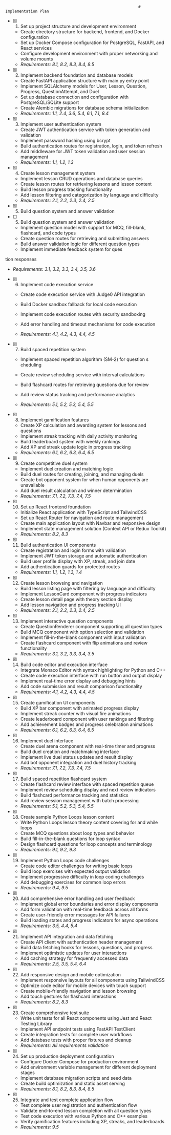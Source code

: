                                                               # Implementation Plan

- [x] 1. Set up project structure and development environment





  - Create directory structure for backend, frontend, and Docker configuration
  - Set up Docker Compose configuration for PostgreSQL, FastAPI, and React services
  - Configure development environment with proper networking and volume mounts
  - _Requirements: 8.1, 8.2, 8.3, 8.4, 8.5_

- [x] 2. Implement backend foundation and database models





  - Create FastAPI application structure with main.py entry point
  - Implement SQLAlchemy models for User, Lesson, Question, Progress, QuestionAttempt, and Duel
  - Set up database connection and configuration with PostgreSQL/SQLite support
  - Create Alembic migrations for database schema initialization
  - _Requirements: 1.1, 2.4, 3.6, 5.4, 6.1, 7.1, 8.4_

- [x] 3. Implement user authentication system











  - Create JWT authentication service with token generation and validation
  - Implement password hashing using bcrypt
  - Build authentication routes for registration, login, and token refresh
  - Add middleware for JWT token validation and user session management
  - _Requirements: 1.1, 1.2, 1.3_

- [x] 4. Create lesson management system































  - Implement lesson CRUD operations and database queries
  - Create lesson routes for retrieving lessons and lesson content
  - Build lesson progress tracking functionality
  - Add lesson filtering and categorization by language and difficulty
  - _Requirements: 2.1, 2.2, 2.3, 2.4, 2.5_
- [x] 5. Build question system and answer validation












- [ ] 5. Build question system and answer validation

  - Implement question model with support for MCQ, fill-blank, flashcard, and code types
  - Create question routes for retrieving and submitting answers
  - Build answer validation logic for different question types
  - Implement immediate feedback system for ques

tion responses
  - _Requirements: 3.1, 3.2, 3.3, 3.4, 3.5, 3.6_

- [x] 6. Implement code execution service






  - Create code execution service with Judge0 API integration
  - Build Docker sandbox fallback for local code execution


  - Implement code execution routes with security sandboxing
  - Add error handling and timeout mechanisms for code execution
  - _Requirements: 4.1, 4.2, 4.3, 4.4, 4.5_

- [x] 7. Build spaced repetition system





  - Implement spaced repetition algorithm (SM-2) for question s
cheduling
  - Create review scheduling service with interval calculations
  - Build flashcard routes for retrieving questions due for review

  - Add review status tracking and performance analytics
  - _Requirements: 5.1, 5.2, 5.3, 5.4, 5.5_

- [x] 8. Implement gamification features











  - Create XP calculation and awarding system for lessons and questions
  - Implement streak tracking with daily activity monitoring
  - Build leaderboard system with weekly rankings
  - Add XP and streak update logic in progress tracking
  - _Requirements: 6.1, 6.2, 6.3, 6.4, 6.5_

- [x] 9. Create competitive duel system





  - Implement duel creation and matching logic
  - Build duel routes for creating, joining, and managing duels
  - Create bot opponent system for when human opponents are unavailable
  - Add duel result calculation and winner determination
  - _Requirements: 7.1, 7.2, 7.3, 7.4, 7.5_

- [x] 10. Set up React frontend foundation




  - Initialize React application with TypeScript and TailwindCSS
  - Set up React Router for navigation and route management
  - Create main application layout with Navbar and responsive design
  - Implement state management solution (Context API or Redux Toolkit)
  - _Requirements: 8.2, 8.3_

- [x] 11. Build authentication UI components





  - Create registration and login forms with validation
  - Implement JWT token storage and automatic authentication
  - Build user profile display with XP, streak, and join date
  - Add authentication guards for protected routes
  - _Requirements: 1.1, 1.2, 1.3, 1.4_

- [x] 12. Create lesson browsing and navigation




  - Build lesson listing page with filtering by language and difficulty
  - Implement LessonCard component with progress indicators
  - Create lesson detail page with theory section display
  - Add lesson navigation and progress tracking UI
  - _Requirements: 2.1, 2.2, 2.3, 2.4, 2.5_

- [x] 13. Implement interactive question components
  - Create QuestionRenderer component supporting all question types
  - Build MCQ component with option selection and validation
  - Implement fill-in-the-blank component with input validation
  - Create flashcard component with flip animations and review functionality
  - _Requirements: 3.1, 3.2, 3.3, 3.4, 3.5_

- [x] 14. Build code editor and execution interface
  - Integrate Monaco Editor with syntax highlighting for Python and C++
  - Create code execution interface with run button and output display
  - Implement real-time error display and debugging hints
  - Add code submission and result comparison functionality
  - _Requirements: 4.1, 4.2, 4.3, 4.4, 4.5_

- [x] 15. Create gamification UI components
  - Build XP bar component with animated progress display
  - Implement streak counter with visual fire animations
  - Create leaderboard component with user rankings and filtering
  - Add achievement badges and progress celebration animations
  - _Requirements: 6.1, 6.2, 6.3, 6.4, 6.5_

- [x] 16. Implement duel interface
  - Create duel arena component with real-time timer and progress
  - Build duel creation and matchmaking interface
  - Implement live duel status updates and result display
  - Add bot opponent integration and duel history tracking
  - _Requirements: 7.1, 7.2, 7.3, 7.4, 7.5_

- [x] 17. Build spaced repetition flashcard system
  - Create flashcard review interface with spaced repetition queue
  - Implement review scheduling display and next review indicators
  - Build flashcard performance tracking and statistics
  - Add review session management with batch processing
  - _Requirements: 5.1, 5.2, 5.3, 5.4, 5.5_

- [x] 18. Create sample Python Loops lesson content
  - Write Python Loops lesson theory content covering for and while loops
  - Create MCQ questions about loop types and behavior
  - Build fill-in-the-blank questions for loop syntax
  - Design flashcard questions for loop concepts and terminology
  - _Requirements: 9.1, 9.2, 9.3_

- [x] 19. Implement Python Loops code challenges
  - Create code editor challenges for writing basic loops
  - Build loop exercises with expected output validation
  - Implement progressive difficulty in loop coding challenges
  - Add debugging exercises for common loop errors
  - _Requirements: 9.4, 9.5_

- [x] 20. Add comprehensive error handling and user feedback
  - Implement global error boundaries and error display components
  - Add form validation with real-time feedback across all forms
  - Create user-friendly error messages for API failures
  - Build loading states and progress indicators for async operations
  - _Requirements: 3.5, 4.4, 5.4_

- [x] 21. Implement API integration and data fetching
  - Create API client with authentication header management
  - Build data fetching hooks for lessons, questions, and progress
  - Implement optimistic updates for user interactions
  - Add caching strategy for frequently accessed data
  - _Requirements: 2.5, 3.5, 5.4, 6.4_

- [x] 22. Add responsive design and mobile optimization
  - Implement responsive layouts for all components using TailwindCSS
  - Optimize code editor for mobile devices with touch support
  - Create mobile-friendly navigation and lesson browsing
  - Add touch gestures for flashcard interactions
  - _Requirements: 8.2, 8.3_

- [x] 23. Create comprehensive test suite
  - Write unit tests for all React components using Jest and React Testing Library
  - Implement API endpoint tests using FastAPI TestClient
  - Create integration tests for complete user workflows
  - Add database tests with proper fixtures and cleanup
  - _Requirements: All requirements validation_

- [x] 24. Set up production deployment configuration
  - Configure Docker Compose for production environment
  - Add environment variable management for different deployment stages
  - Implement database migration scripts and seed data
  - Create build optimization and static asset serving
  - _Requirements: 8.1, 8.2, 8.3, 8.4, 8.5_

- [x] 25. Integrate and test complete application flow
  - Test complete user registration and authentication flow
  - Validate end-to-end lesson completion with all question types
  - Test code execution with various Python and C++ examples
  - Verify gamification features including XP, streaks, and leaderboards
  - _Requirements: 9.5_